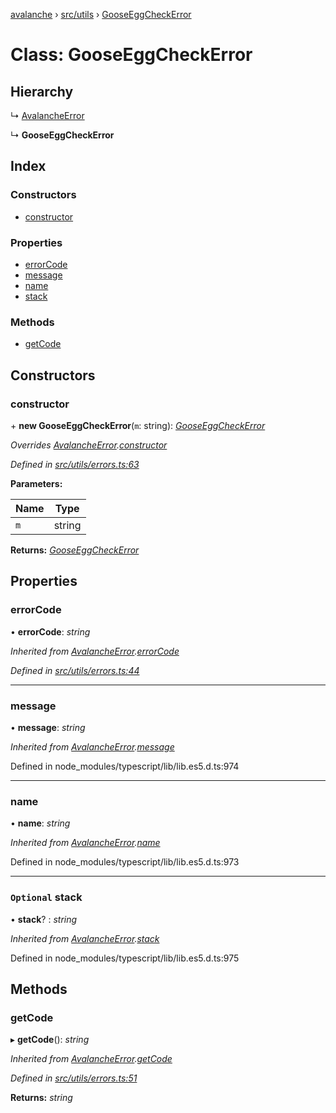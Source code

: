 [avalanche](../README.md) › [src/utils](../modules/src_utils.md) › [GooseEggCheckError](src_utils.gooseeggcheckerror.md)

# Class: GooseEggCheckError

## Hierarchy

  ↳ [AvalancheError](src_utils.avalancheerror.md)

  ↳ **GooseEggCheckError**

## Index

### Constructors

* [constructor](src_utils.gooseeggcheckerror.md#constructor)

### Properties

* [errorCode](src_utils.gooseeggcheckerror.md#errorcode)
* [message](src_utils.gooseeggcheckerror.md#message)
* [name](src_utils.gooseeggcheckerror.md#name)
* [stack](src_utils.gooseeggcheckerror.md#optional-stack)

### Methods

* [getCode](src_utils.gooseeggcheckerror.md#getcode)

## Constructors

###  constructor

\+ **new GooseEggCheckError**(`m`: string): *[GooseEggCheckError](src_utils.gooseeggcheckerror.md)*

*Overrides [AvalancheError](src_utils.avalancheerror.md).[constructor](src_utils.avalancheerror.md#constructor)*

*Defined in [src/utils/errors.ts:63](https://github.com/ava-labs/avalanchejs/blob/f2c4a10/src/utils/errors.ts#L63)*

**Parameters:**

Name | Type |
------ | ------ |
`m` | string |

**Returns:** *[GooseEggCheckError](src_utils.gooseeggcheckerror.md)*

## Properties

###  errorCode

• **errorCode**: *string*

*Inherited from [AvalancheError](src_utils.avalancheerror.md).[errorCode](src_utils.avalancheerror.md#errorcode)*

*Defined in [src/utils/errors.ts:44](https://github.com/ava-labs/avalanchejs/blob/f2c4a10/src/utils/errors.ts#L44)*

___

###  message

• **message**: *string*

*Inherited from [AvalancheError](src_utils.avalancheerror.md).[message](src_utils.avalancheerror.md#message)*

Defined in node_modules/typescript/lib/lib.es5.d.ts:974

___

###  name

• **name**: *string*

*Inherited from [AvalancheError](src_utils.avalancheerror.md).[name](src_utils.avalancheerror.md#name)*

Defined in node_modules/typescript/lib/lib.es5.d.ts:973

___

### `Optional` stack

• **stack**? : *string*

*Inherited from [AvalancheError](src_utils.avalancheerror.md).[stack](src_utils.avalancheerror.md#optional-stack)*

Defined in node_modules/typescript/lib/lib.es5.d.ts:975

## Methods

###  getCode

▸ **getCode**(): *string*

*Inherited from [AvalancheError](src_utils.avalancheerror.md).[getCode](src_utils.avalancheerror.md#getcode)*

*Defined in [src/utils/errors.ts:51](https://github.com/ava-labs/avalanchejs/blob/f2c4a10/src/utils/errors.ts#L51)*

**Returns:** *string*
